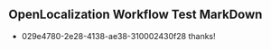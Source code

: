 ## OpenLocalization Workflow Test MarkDown
* 029e4780-2e28-4138-ae38-310002430f28 thanks!

<!--HONumber=Jul16_HO2-->


